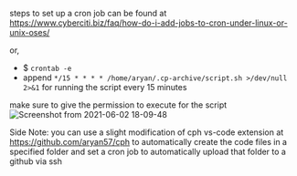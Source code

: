 steps to set up a cron job can be found at https://www.cyberciti.biz/faq/how-do-i-add-jobs-to-cron-under-linux-or-unix-oses/

or,
- $ `crontab -e`
- append `*/15 * * * * /home/aryan/.cp-archive/script.sh >/dev/null 2>&1` for running the script every 15 minutes

make sure to give the permission to execute for the script
![Screenshot from 2021-06-02 18-09-48](https://user-images.githubusercontent.com/55305876/120481540-d4277600-c3cd-11eb-87c1-8e7a78b4db95.png)


Side Note: you can use a slight modification of cph vs-code extension at https://github.com/aryan57/cph to automatically create the code files in a specified folder and set a cron job to automatically upload that folder to a github via ssh